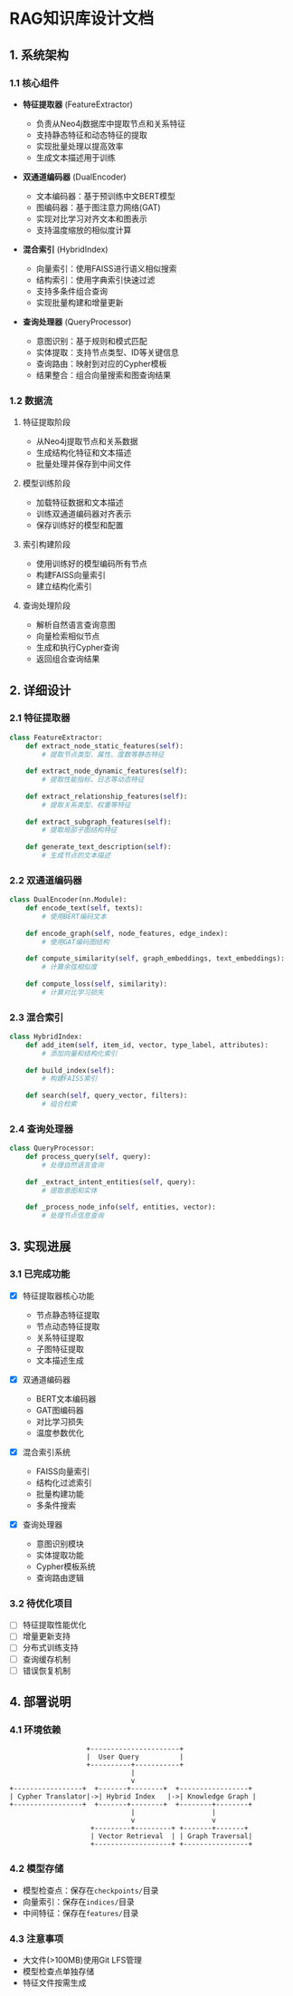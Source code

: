 # RAG知识库设计文档

## 1. 系统架构

### 1.1 核心组件
- **特征提取器** (FeatureExtractor)
  - 负责从Neo4j数据库中提取节点和关系特征
  - 支持静态特征和动态特征的提取
  - 实现批量处理以提高效率
  - 生成文本描述用于训练

- **双通道编码器** (DualEncoder)
  - 文本编码器：基于预训练中文BERT模型
  - 图编码器：基于图注意力网络(GAT)
  - 实现对比学习对齐文本和图表示
  - 支持温度缩放的相似度计算

- **混合索引** (HybridIndex)
  - 向量索引：使用FAISS进行语义相似搜索
  - 结构索引：使用字典索引快速过滤
  - 支持多条件组合查询
  - 实现批量构建和增量更新

- **查询处理器** (QueryProcessor)
  - 意图识别：基于规则和模式匹配
  - 实体提取：支持节点类型、ID等关键信息
  - 查询路由：映射到对应的Cypher模板
  - 结果整合：组合向量搜索和图查询结果

### 1.2 数据流
1. 特征提取阶段
   - 从Neo4j提取节点和关系数据
   - 生成结构化特征和文本描述
   - 批量处理并保存到中间文件

2. 模型训练阶段
   - 加载特征数据和文本描述
   - 训练双通道编码器对齐表示
   - 保存训练好的模型和配置

3. 索引构建阶段
   - 使用训练好的模型编码所有节点
   - 构建FAISS向量索引
   - 建立结构化索引

4. 查询处理阶段
   - 解析自然语言查询意图
   - 向量检索相似节点
   - 生成和执行Cypher查询
   - 返回组合查询结果

## 2. 详细设计

### 2.1 特征提取器
```python
class FeatureExtractor:
    def extract_node_static_features(self):
        # 提取节点类型、属性、度数等静态特征
        
    def extract_node_dynamic_features(self):
        # 提取性能指标、日志等动态特征
        
    def extract_relationship_features(self):
        # 提取关系类型、权重等特征
        
    def extract_subgraph_features(self):
        # 提取局部子图结构特征
        
    def generate_text_description(self):
        # 生成节点的文本描述
```

### 2.2 双通道编码器
```python
class DualEncoder(nn.Module):
    def encode_text(self, texts):
        # 使用BERT编码文本
        
    def encode_graph(self, node_features, edge_index):
        # 使用GAT编码图结构
        
    def compute_similarity(self, graph_embeddings, text_embeddings):
        # 计算余弦相似度
        
    def compute_loss(self, similarity):
        # 计算对比学习损失
```

### 2.3 混合索引
```python
class HybridIndex:
    def add_item(self, item_id, vector, type_label, attributes):
        # 添加向量和结构化索引
        
    def build_index(self):
        # 构建FAISS索引
        
    def search(self, query_vector, filters):
        # 组合检索
```

### 2.4 查询处理器
```python
class QueryProcessor:
    def process_query(self, query):
        # 处理自然语言查询
        
    def _extract_intent_entities(self, query):
        # 提取意图和实体
        
    def _process_node_info(self, entities, vector):
        # 处理节点信息查询
```

## 3. 实现进展

### 3.1 已完成功能
- [x] 特征提取器核心功能
  - 节点静态特征提取
  - 节点动态特征提取
  - 关系特征提取
  - 子图特征提取
  - 文本描述生成

- [x] 双通道编码器
  - BERT文本编码器
  - GAT图编码器
  - 对比学习损失
  - 温度参数优化

- [x] 混合索引系统
  - FAISS向量索引
  - 结构化过滤索引
  - 批量构建功能
  - 多条件搜索

- [x] 查询处理器
  - 意图识别模块
  - 实体提取功能
  - Cypher模板系统
  - 查询路由逻辑

### 3.2 待优化项目
- [ ] 特征提取性能优化
- [ ] 增量更新支持
- [ ] 分布式训练支持
- [ ] 查询缓存机制
- [ ] 错误恢复机制

## 4. 部署说明

### 4.1 环境依赖
```
                   +----------------------+
                   |  User Query          |
                   +----------+-----------+
                              |
                              v
+-----------------+  +-------+--------+  +-----------------+
| Cypher Translator|->| Hybrid Index   |->| Knowledge Graph |
+-----------------+  +-------+--------+  +--------+--------+
                              |                   |
                              v                   v
                    +---------+---------+ +-------+-------+
                    | Vector Retrieval  | | Graph Traversal|
                    +-------------------+ +----------------+
```

### 4.2 模型存储
- 模型检查点：保存在`checkpoints/`目录
- 向量索引：保存在`indices/`目录
- 中间特征：保存在`features/`目录

### 4.3 注意事项
- 大文件(>100MB)使用Git LFS管理
- 模型检查点单独存储
- 特征文件按需生成